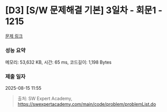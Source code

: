 # [D3] [S/W 문제해결 기본] 3일차 - 회문1 - 1215 

[문제 링크](https://swexpertacademy.com/main/code/problem/problemDetail.do?contestProbId=AV14QpAaAAwCFAYi) 

### 성능 요약

메모리: 53,632 KB, 시간: 65 ms, 코드길이: 1,198 Bytes

### 제출 일자

2025-08-15 11:55



> 출처: SW Expert Academy, https://swexpertacademy.com/main/code/problem/problemList.do